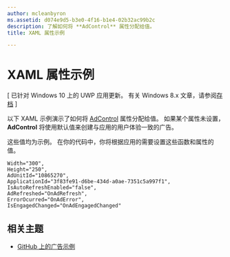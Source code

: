 ```yaml
---
author: mcleanbyron
ms.assetid: d074e9d5-b3e0-4f16-b1e4-02b32ac99b2c
description: 了解如何将 **AdControl** 属性分配给值。
title: XAML 属性示例

---
```


# XAML 属性示例


\[ 已针对 Windows 10 上的 UWP 应用更新。 有关 Windows 8.x 文章，请参阅[存档](http://go.microsoft.com/fwlink/p/?linkid=619132) \]

以下 XAML 示例演示了如何将 [AdControl](https://msdn.microsoft.com/library/windows/apps/microsoft.advertising.winrt.ui.adcontrol.aspx) 属性分配给值。 如果某个属性未设置，**AdControl** 将使用默认值来创建与应用的用户体验一致的广告。

这些值均为示例。 在你的代码中，你将根据应用的需要设置这些函数和属性的值。

``` syntax
Width="300",
Height="250",
AdUnitId="10865270",
ApplicationId="3f83fe91-d6be-434d-a0ae-7351c5a997f1",
IsAutoRefreshEnabled="false",
AdRefreshed="OnAdRefresh",
ErrorOcurred="OnAdError",
IsEngagedChanged="OnAdEngagedChanged"
```

## 相关主题

* [GitHub 上的广告示例](http://aka.ms/githubads)

 


<!--HONumber=May16_HO2-->


